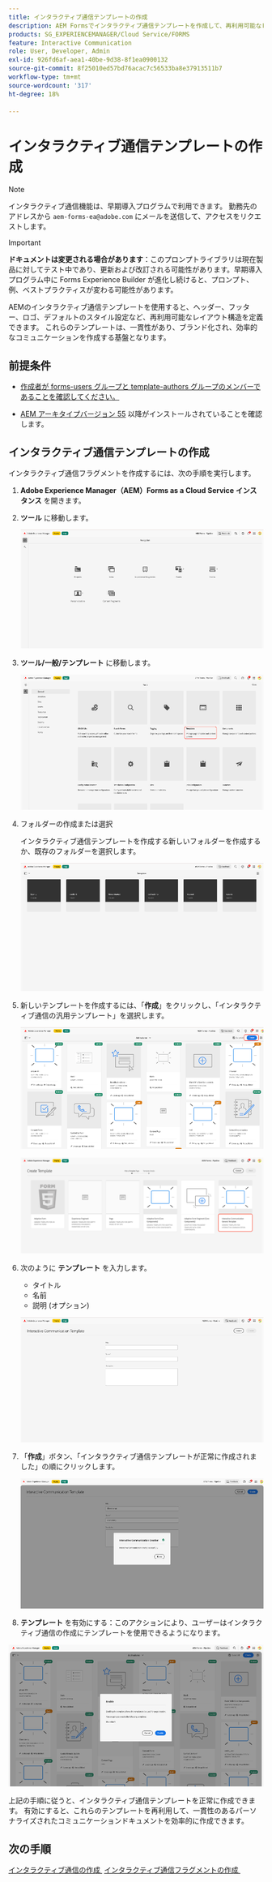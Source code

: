 ```yaml
---
title: インタラクティブ通信テンプレートの作成
description: AEM Formsでインタラクティブ通信テンプレートを作成して、再利用可能なレイアウトを定義し、ブランドの一貫性を確保し、パーソナライズされたデータ駆動型コミュニケーションの作成を効率化します。
products: SG_EXPERIENCEMANAGER/Cloud Service/FORMS
feature: Interactive Communication
role: User, Developer, Admin
exl-id: 926fd6af-aea1-40be-9d38-8f1ea0900132
source-git-commit: 8f25010ed57bd76acac7c56533ba8e37913511b7
workflow-type: tm+mt
source-wordcount: '317'
ht-degree: 18%

---
```



# インタラクティブ通信テンプレートの作成

>[!NOTE]
>
> インタラクティブ通信機能は、早期導入プログラムで利用できます。 勤務先のアドレスから `aem-forms-ea@adobe.com` にメールを送信して、アクセスをリクエストします。

>[!IMPORTANT]
>
> **ドキュメントは変更される場合があります**：このプロンプトライブラリは現在製品に対してテスト中であり、更新および改訂される可能性があります。早期導入プログラム中に Forms Experience Builder が進化し続けると、プロンプト、例、ベストプラクティスが変わる可能性があります。

AEMのインタラクティブ通信テンプレートを使用すると、ヘッダー、フッター、ロゴ、デフォルトのスタイル設定など、再利用可能なレイアウト構造を定義できます。 これらのテンプレートは、一貫性があり、ブランド化され、効率的なコミュニケーションを作成する基盤となります。

## 前提条件

* [作成者が forms-users グループと template-authors グループのメンバーであることを確認してください。](/help/forms/setup-forms-cloud-service.md#configure-users)

* [AEM アーキタイプバージョン 55](https://github.com/adobe/aem-project-archetype) 以降がインストールされていることを確認します。

## インタラクティブ通信テンプレートの作成

インタラクティブ通信フラグメントを作成するには、次の手順を実行します。

1. **Adobe Experience Manager（AEM）Forms as a Cloud Service インスタンス** を開きます。

1. **ツール** に移動します。

   ![IC Docu の検索 &#x200B;](/help/forms/interactive-communication/assets/aem.png)

1. **ツール/一般/テンプレート** に移動します。

   ![IC Docu の検索 &#x200B;](/help/forms/interactive-communication/assets/template.png)

1. フォルダーの作成または選択

   インタラクティブ通信テンプレートを作成する新しいフォルダーを作成するか、既存のフォルダーを選択します。

   ![IC Docu の検索 &#x200B;](/help/forms/interactive-communication/assets/choosefolder.png)

1. 新しいテンプレートを作成するには、「**作成**」をクリックし、「インタラクティブ通信の汎用テンプレート」を選択します。

   ![IC Docu の検索 &#x200B;](/help/forms/interactive-communication/assets/create1.png)

   ![IC Docu の検索 &#x200B;](/help/forms/interactive-communication/assets/choose.png)

1. 次のように **テンプレート** を入力します。

   * タイトル
   * 名前
   * 説明 (オプション)

   ![IC Docu の検索 &#x200B;](/help/forms/interactive-communication/assets/create2.png)

1. 「**作成**」ボタン、「インタラクティブ通信テンプレートが正常に作成されました」の順にクリックします。

   ![IC Docu の検索 &#x200B;](/help/forms/interactive-communication/assets/enabled.png)

1. **テンプレート** を有効にする：このアクションにより、ユーザーはインタラクティブ通信の作成にテンプレートを使用できるようになります。

![IC Docu の検索 &#x200B;](/help/forms/interactive-communication/assets/enable.png)

上記の手順に従うと、インタラクティブ通信テンプレートを正常に作成できます。 有効にすると、これらのテンプレートを再利用して、一貫性のあるパーソナライズされたコミュニケーションドキュメントを効率的に作成できます。

## 次の手順

[&#x200B; インタラクティブ通信の作成 &#x200B;](/help/forms/interactive-communication/create-interactive-communication.md)
[&#x200B; インタラクティブ通信フラグメントの作成 &#x200B;](/help/forms/interactive-communication/create-interactive-communication-fragment.md)
